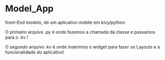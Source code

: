 # Model_App
front-End modelo, de um aplicativo mobile em kivy/python

O primeiro arquivo .py é onde fazemos a chamada da classe e passamos para o .kv !

O segundo arquivo .kv é onde inserimos o widget para fazer os Layouts e a funcionalidade do aplicativo!
